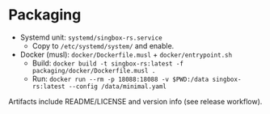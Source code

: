 # Packaging

- Systemd unit: `systemd/singbox-rs.service`
  - Copy to `/etc/systemd/system/` and enable.
- Docker (musl): `docker/Dockerfile.musl` + `docker/entrypoint.sh`
  - Build: `docker build -t singbox-rs:latest -f packaging/docker/Dockerfile.musl .`
  - Run: `docker run --rm -p 18088:18088 -v $PWD:/data singbox-rs:latest --config /data/minimal.yaml`

Artifacts include README/LICENSE and version info (see release workflow).
